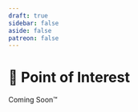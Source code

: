 ```yaml
---
draft: true
sidebar: false
aside: false
patreon: false
---
```


# 📍 Point of Interest

Coming Soon™


